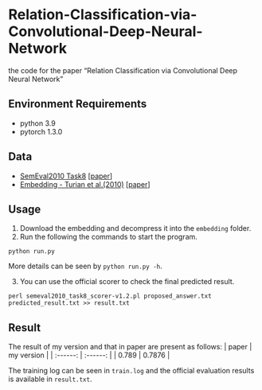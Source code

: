 # Relation-Classification-via-Convolutional-Deep-Neural-Network
the code for the paper “Relation Classification via Convolutional Deep Neural Network”

## Environment Requirements
* python 3.9
* pytorch 1.3.0

## Data
* [SemEval2010 Task8](https://github.com/CrazilyCode/SemEval2010-Task8) [[paper](https://www.aclweb.org/anthology/S10-1006.pdf)]
* [Embedding - Turian et al.(2010)](http://metaoptimize.s3.amazonaws.com/hlbl-embeddings-ACL2010/hlbl-embeddings-scaled.EMBEDDING_SIZE=50.txt.gz) [[paper](https://www.aclweb.org/anthology/P10-1040.pdf)\]


## Usage
1. Download the embedding and decompress it into the `embedding` folder.
2. Run the following the commands to start the program.
```shell
python run.py
```
More details can be seen by `python run.py -h`.

3. You can use the official scorer to check the final predicted result.
```shell
perl semeval2010_task8_scorer-v1.2.pl proposed_answer.txt predicted_result.txt >> result.txt
```

## Result
The result of my version and that in paper are present as follows:
| paper | my version |
| :------: | :------: |
| 0.789 | 0.7876 |

The training log can be seen in `train.log` and the official evaluation results is available in `result.txt`.

